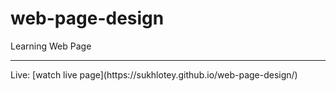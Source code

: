 # web-page-design
Learning Web Page 
<hr>
Live: 
[watch live page](https://sukhlotey.github.io/web-page-design/)